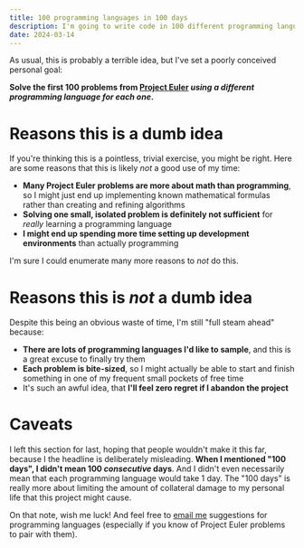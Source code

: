 ```yaml
---
title: 100 programming languages in 100 days
description: I'm going to write code in 100 different programming languages. For fun.
date: 2024-03-14
---
```

As usual, this is probably a terrible idea, but I've set a poorly conceived personal goal:

**Solve the first 100 problems from [Project Euler](https://projecteuler.net/) *using a different programming language for each one*.**

# Reasons this is a dumb idea
If you're thinking this is a pointless, trivial exercise, you might be right. Here are some reasons that this is likely *not* a good use of my time:

* **Many Project Euler problems are more about math than programming**, so I might just end up implementing known mathematical formulas rather than creating and refining algorithms
* **Solving one small, isolated problem is definitely not sufficient** for *really* learning a programming language
* **I might end up spending more time setting up development environments** than actually programming

I'm sure I could enumerate many more reasons to *not* do this.

# Reasons this is *not* a dumb idea
Despite this being an obvious waste of time, I'm still "full steam ahead" because:

* **There are lots of programming languages I'd like to sample**, and this is a great excuse to finally try them
* **Each problem is bite-sized**, so I might actually be able to start and finish something in one of my frequent small pockets of free time
* It's such an awful idea, that **I'll feel zero regret if I abandon the project**

# Caveats
I left this section for last, hoping that people wouldn't make it this far, because I the headline is deliberately misleading. **When I mentioned "100 days", I didn't mean 100 *consecutive* days**. And I didn't even necessarily mean that each programming language would take 1 day. The "100 days" is really more about limiting the amount of collateral damage to my personal life that this project might cause.

On that note, wish me luck! And feel free to [email me](mailto:log@schemescape.com) suggestions for programming languages (especially if you know of Project Euler problems to pair with them).